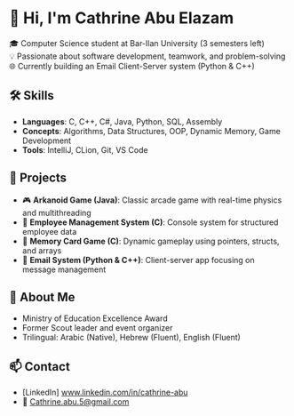 # 👋 Hi, I'm Cathrine Abu Elazam

🎓 Computer Science student at Bar-Ilan University (3 semesters left)  
💡 Passionate about software development, teamwork, and problem-solving  
🌐 Currently building an Email Client-Server system (Python & C++)

## 🛠 Skills
- **Languages**: C, C++, C#, Java, Python, SQL, Assembly
- **Concepts**: Algorithms, Data Structures, OOP, Dynamic Memory, Game Development
- **Tools**: IntelliJ, CLion, Git, VS Code

## 💼 Projects
- 🎮 **Arkanoid Game (Java)**: Classic arcade game with real-time physics and multithreading  
- 👥 **Employee Management System (C)**: Console system for structured employee data  
- 🧠 **Memory Card Game (C)**: Dynamic gameplay using pointers, structs, and arrays  
- 📧 **Email System (Python & C++)**: Client-server app focusing on message management

## 🌟 About Me
- Ministry of Education Excellence Award  
- Former Scout leader and event organizer  
- Trilingual: Arabic (Native), Hebrew (Fluent), English (Fluent)

## 📫 Contact
- [LinkedIn] www.linkedin.com/in/cathrine-abu
- 📧 Cathrine.abu.5@gmail.com
